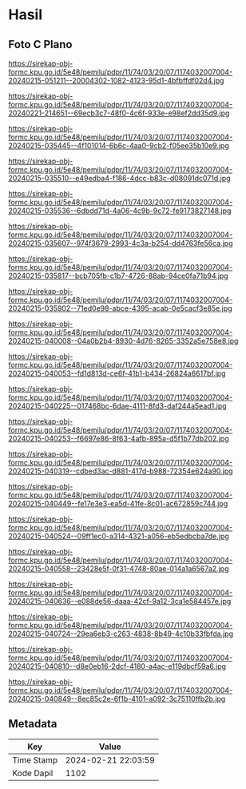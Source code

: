 # Hasil

## Foto C Plano

https://sirekap-obj-formc.kpu.go.id/5e48/pemilu/pdpr/11/74/03/20/07/1174032007004-20240215-051211--20004302-1082-4123-95d1-4bfbffdf02d4.jpg

https://sirekap-obj-formc.kpu.go.id/5e48/pemilu/pdpr/11/74/03/20/07/1174032007004-20240221-214651--69ecb3c7-48f0-4c6f-933e-e98ef2dd35d9.jpg

https://sirekap-obj-formc.kpu.go.id/5e48/pemilu/pdpr/11/74/03/20/07/1174032007004-20240215-035445--4f101014-6b6c-4aa0-9cb2-f05ee35b10e9.jpg

https://sirekap-obj-formc.kpu.go.id/5e48/pemilu/pdpr/11/74/03/20/07/1174032007004-20240215-035510--e49edba4-f186-4dcc-b83c-d08091dc071d.jpg

https://sirekap-obj-formc.kpu.go.id/5e48/pemilu/pdpr/11/74/03/20/07/1174032007004-20240215-035536--6dbdd71d-4a06-4c9b-9c72-fe9173827148.jpg

https://sirekap-obj-formc.kpu.go.id/5e48/pemilu/pdpr/11/74/03/20/07/1174032007004-20240215-035607--974f3679-2993-4c3a-b254-dd4763fe56ca.jpg

https://sirekap-obj-formc.kpu.go.id/5e48/pemilu/pdpr/11/74/03/20/07/1174032007004-20240215-035817--bcb705fb-c1b7-4726-88ab-94ce0fa71b94.jpg

https://sirekap-obj-formc.kpu.go.id/5e48/pemilu/pdpr/11/74/03/20/07/1174032007004-20240215-035902--71ed0e98-abce-4395-acab-0e5cacf3e85e.jpg

https://sirekap-obj-formc.kpu.go.id/5e48/pemilu/pdpr/11/74/03/20/07/1174032007004-20240215-040008--04a0b2b4-8930-4d76-8265-3352a5e758e8.jpg

https://sirekap-obj-formc.kpu.go.id/5e48/pemilu/pdpr/11/74/03/20/07/1174032007004-20240215-040053--fd1d813d-ce6f-41b1-b434-26824a6617bf.jpg

https://sirekap-obj-formc.kpu.go.id/5e48/pemilu/pdpr/11/74/03/20/07/1174032007004-20240215-040225--017468bc-6dae-4111-8fd3-daf244a5ead1.jpg

https://sirekap-obj-formc.kpu.go.id/5e48/pemilu/pdpr/11/74/03/20/07/1174032007004-20240215-040253--f6697e86-8f63-4afb-895a-d5f1b77db202.jpg

https://sirekap-obj-formc.kpu.go.id/5e48/pemilu/pdpr/11/74/03/20/07/1174032007004-20240215-040319--cdbed3ac-d881-417d-b988-72354e624a90.jpg

https://sirekap-obj-formc.kpu.go.id/5e48/pemilu/pdpr/11/74/03/20/07/1174032007004-20240215-040449--fe17e3e3-ea5d-41fe-8c01-ac672859c744.jpg

https://sirekap-obj-formc.kpu.go.id/5e48/pemilu/pdpr/11/74/03/20/07/1174032007004-20240215-040524--09ff1ec0-a314-4321-a056-eb5edbcba7de.jpg

https://sirekap-obj-formc.kpu.go.id/5e48/pemilu/pdpr/11/74/03/20/07/1174032007004-20240215-040558--23428e5f-0f31-4748-80ae-014a1a6567a2.jpg

https://sirekap-obj-formc.kpu.go.id/5e48/pemilu/pdpr/11/74/03/20/07/1174032007004-20240215-040636--e088de56-daaa-42cf-9a12-3ca1e584457e.jpg

https://sirekap-obj-formc.kpu.go.id/5e48/pemilu/pdpr/11/74/03/20/07/1174032007004-20240215-040724--29ea6eb3-c263-4838-8b49-4c10b33fbfda.jpg

https://sirekap-obj-formc.kpu.go.id/5e48/pemilu/pdpr/11/74/03/20/07/1174032007004-20240215-040810--d8e0eb16-2dcf-4180-a4ac-e119dbcf59a6.jpg

https://sirekap-obj-formc.kpu.go.id/5e48/pemilu/pdpr/11/74/03/20/07/1174032007004-20240215-040849--8ec85c2e-6f1b-4101-a092-3c75110ffb2b.jpg


## Metadata

| Key        | Value               |
| ---------- | ------------------- |
| Time Stamp | 2024-02-21 22:03:59 |
| Kode Dapil | 1102                |



